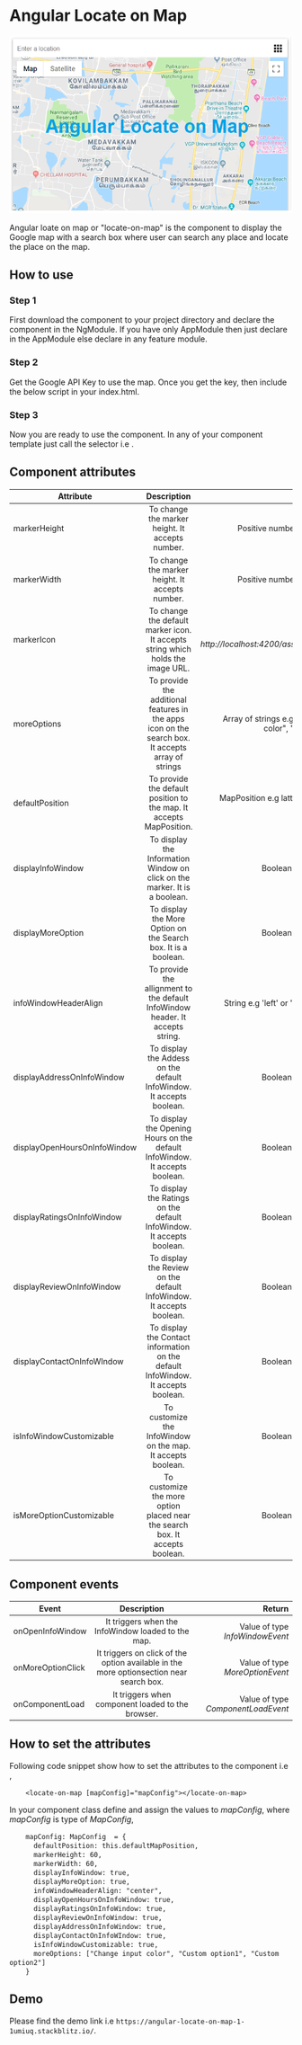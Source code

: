 # Angular Locate on Map
![alt text](https://github.com/bikash-b/Angular-Locate-on-Map/blob/master/locate-on-map.png)

Angular loate on map or "locate-on-map" is the component to display the Google map with a search box where user can search any place and locate the place on the map.

## How to use

### Step 1

First download the component to your project directory and declare the component in the NgModule. If you have only AppModule then just declare in the AppModule else declare in any feature module.

### Step 2

Get the Google API Key to use the map. Once you get the key, then include the below script in your index.html.

*<script async defer src="https://maps.googleapis.com/maps/api/js?key=YOUR_API_KEY&callback=initMap" type="text/javascript"></script>*

### Step 3

Now you are ready to use the component. In any of your component template just call the selector i.e *<locate-on-map></locate-on-map>*.

## Component attributes

| Attribute     | Description   | Value |
| ------------- |:-------------:| -----:|
| markerHeight      | To change the marker height. It accepts number. | Positive number e.g 20, 30, 50 |
| markerWidth      | To change the marker height. It accepts number. | Positive number e.g 20, 30, 50 |
| markerIcon      | To change the default marker icon. It accepts string which holds the image URL. | Image URL e.g *http://localhost:4200/assets/marker.png* |
| moreOptions      | To provide the additional features in the apps icon on the search box. It accepts array of strings | Array of strings e.g ["Change input color", "Get place info"] |
| defaultPosition      | To provide the default position to the map. It accepts MapPosition. | MapPosition e.g lattitude, longitude, zoom |
| displayInfoWindow      | To display the Information Window on click on the marker. It is a boolean. | Boolean e.g true or false |
| displayMoreOption      | To display the More Option on the Search box. It is a boolean. | Boolean e.g true or false |
| infoWindowHeaderAlign      | To provide the allignment to the default InfoWindow header. It accepts string. | String e.g 'left' or 'center' or 'right'|
| displayAddressOnInfoWindow      | To display the Addess on the default InfoWindow. It accepts boolean. | Boolean e.g true or false |
| displayOpenHoursOnInfoWindow      | To display the Opening Hours on the default InfoWindow. It accepts boolean. | Boolean e.g true or false |
| displayRatingsOnInfoWindow      | To display the Ratings on the default InfoWindow. It accepts boolean. | Boolean e.g true or false |
| displayReviewOnInfoWindow      | To display the Review on the default InfoWindow. It accepts boolean. | Boolean e.g true or false |
| displayContactOnInfoWIndow      | To display the Contact information on the default InfoWindow. It accepts boolean. | Boolean e.g true or false |
| isInfoWindowCustomizable      | To customize the InfoWindow on the map. It accepts boolean. | Boolean e.g true or false |
| isMoreOptionCustomizable      | To customize the more option placed near the search box. It accepts boolean. | Boolean e.g true or false |

## Component events

| Event         | Description   | Return |
| ------------- |:-------------:| -----:|
| onOpenInfoWindow      | It triggers when the InfoWindow loaded to the map. | Value of type *InfoWindowEvent* |
| onMoreOptionClick      | It triggers on click of the option available in the more optionsection near search box. | Value of type *MoreOptionEvent* |
| onComponentLoad      | It triggers when component loaded to the browser. | Value of type *ComponentLoadEvent* |

## How to set the attributes

Following code snippet show how to set the attributes to the component i.e *<locate-on-map>*,
  
        <locate-on-map [mapConfig]="mapConfig"></locate-on-map>
        
In your component class define and assign the values to *mapConfig*, where *mapConfig* is type of *MapConfig*,

        mapConfig: MapConfig  = {
          defaultPosition: this.defaultMapPosition,
          markerHeight: 60,
          markerWidth: 60,
          displayInfoWindow: true,
          displayMoreOption: true,
          infoWindowHeaderAlign: "center",
          displayOpenHoursOnInfoWindow: true,
          displayRatingsOnInfoWindow: true,
          displayReviewOnInfoWindow: true,
          displayAddressOnInfoWindow: true,
          displayContactOnInfoWIndow: true,
          isInfoWindowCustomizable: true,
          moreOptions: ["Change input color", "Custom option1", "Custom option2"]
        }
        
## Demo

Please find the demo link i.e `https://angular-locate-on-map-1-1umiuq.stackblitz.io/`.
